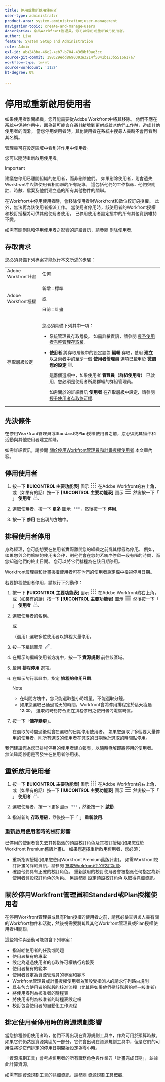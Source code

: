 ```yaml
---
title: 停用或重新啟用使用者
user-type: administrator
product-area: system-administration;user-management
navigation-topic: create-and-manage-users
description: 身為Workfront管理員，您可以停用或重新啟用使用者。
author: Lisa
feature: System Setup and Administration
role: Admin
exl-id: aba243ba-46c2-4eb7-b704-4368bf0ae3cc
source-git-commit: 198129edd8690393e3214f5041b183b5516617a7
workflow-type: tm+mt
source-wordcount: '1129'
ht-degree: 0%

---
```


# 停用或重新啟用使用者

<!--Audited 2/2024-->

<!--

>[!IMPORTANT]
>
>The procedure described on this page applies only to organizations that have not yet been onboarded to the Admin Console. If your organization has been onboarded to the Adobe Admin Console, you must perform this action through the Adobe Admin Console.
>
>For instructions on deactivating a user in the Adobe Admin Console, see the section "Remove users" in the article [Manage users individually](https://helpx.adobe.com/enterprise/using/manage-users-individually.html) or contact your Adobe Admin Console Administrator.
>
>For a list of procedures that differ based on whether your organization has been onboarded to the Adobe Admin Console, see [Platform-based administration differences (Adobe Workfront/Adobe Business Platform)](../../../administration-and-setup/get-started-wf-administration/actions-in-admin-console.md).

-->

如果使用者離開組織，您可能需要從Adobe Workfront中將其移除。 他們不應在系統中保持作用中，因為這可能會在將其新增到更新或指派他們工作時，造成其他使用者的混淆。 當您停用使用者時，其他使用者在系統中搜尋人員時不會再看到其名稱。

管理員可在設定區域中看到非作用中使用者。

您可以隨時重新啟用使用者。

>[!IMPORTANT]
>
>建議您停用已離開組織的使用者，而非刪除他們。 如果刪除使用者，則會遺失Workfront中與該使用者相關聯的所有記錄。 這包括他們的工作指派、他們與附註、時數、檔案及他們建立過的所有其他物件的關聯。
>
>在Workfront中停用使用者時，會移除使用者對Workfront和數位校訂的授權。 此外，無法再為該使用者指派工作。 當使用者停用時，該使用者的Workfront授權和校訂授權將可供其他使用者使用。 已停用使用者設定檔中的所有其他資訊維持不變。
>
>如需有關刪除和停用使用者之影響的詳細資訊，請參閱 [刪除使用者](../../../administration-and-setup/add-users/create-and-manage-users/delete-a-user.md).

## 存取需求

您必須具備下列專案才能執行本文所述的步驟：

<table style="table-layout:auto"> 
 <col> 
 <col> 
 <tbody> 
  <tr> 
   <td role="rowheader">Adobe Workfront計畫</td> 
   <td>任何</td> 
  </tr> 
  <tr> 
   <td role="rowheader">Adobe Workfront授權</td> 
   <td>  <p>新增：標準 </p> <p>或 </p><p>目前：計畫 </p>   </td> 
  </tr> 
  <tr> 
   <td role="rowheader">存取層級設定</td> 
   <td> <p>您必須具備下列其中一項：</p> 
    <ul> 
     <li> <p>系統管理員存取層級。 如需詳細資訊，請參閱 <a href="../../../administration-and-setup/add-users/configure-and-grant-access/grant-a-user-full-administrative-access.md" class="MCXref xref">授予使用者完整管理存取權</a>. </p> </li> 
     <li> <p><b>使用者</b> 將存取層級中的設定設為 <b>編輯</b> 存取，使用 <b>建立</b> 以及兩者中的至少一個 <b>使用者管理員</b> 選項已啟用於 <b>微調您的設定</b> <img src="assets/gear-icon-in-access-levels.png">. </p> <p>這兩個選項中，如果使用者 <b>管理員（群組使用者）</b> 已啟用，您必須是使用者所屬群組的群組管理員。</p> <p>如需關於的詳細資訊 <b>使用者</b> 在存取層級中設定，請參閱 <a href="../../../administration-and-setup/add-users/configure-and-grant-access/grant-access-other-users.md" class="MCXref xref">授予使用者存取許可權</a>.</p> </li> 
    </ul> </td> 
  </tr> 
 </tbody> 
</table>

## 先決條件

在停用Workfront管理員或Standard或Plan授權使用者之前，您必須將其物件和活動與其他使用者建立關聯。

如需詳細資訊，請參閱 [關於停用Workfront管理員和計畫授權使用者](#about-deactivating-workfront-administrators-and-plan-license-users) 本文章內容。

## 停用使用者

1. 按一下 **[!UICONTROL 主要功能表]** 圖示 ![主要功能表](/help/_includes/assets/main-menu-icon.png) 在Adobe Workfront的右上角，或（如果有的話）按一下 **[!UICONTROL 主要功能表]** 圖示 ![主要功能表](/help/_includes/assets/main-menu-icon-left-nav.png) 然後按一下「 」 **使用者** ![](assets/users-icon-in-main-menu.png).

1. 選取使用者，按一下 **更多** 圖示 ![](assets/more-icon.png)，然後按一下 **停用**.

1. 按一下 **停用** 在出現的方塊中。

## 排程使用者停用

身為經理，您可能想要在使用者實際離開您的組織之前將其標籤為停用。 例如，如果您與合約繫結的使用者合作，則他們會在您的系統中停留一段有限的時間，而您知道他們的終止日期。 您可以將它們排程為在該日期停用。

Workfront管理員和計畫授權使用者可在他們的使用者設定檔中檢視停用日期。

若要排程使用者停用，請執行下列動作：

1. 按一下 **[!UICONTROL 主要功能表]** 圖示 ![主要功能表](/help/_includes/assets/main-menu-icon.png) 在Adobe Workfront的右上角，或（如果有的話）按一下 **[!UICONTROL 主要功能表]** 圖示 ![主要功能表](/help/_includes/assets/main-menu-icon-left-nav.png) 然後按一下「 」 **使用者** ![](assets/users-icon-in-main-menu.png).

1. 選取使用者的名稱。

   或

   （選用）選取多位使用者以排程大量停用。

1. 按一下編輯圖示 ![](assets/edit-icon.png).
1. 在顯示的編輯使用者方塊中，按一下 **資源規劃** 前往該區域。
1. 啟用 **排程停用** 選項。

1. 在顯示的行事曆中，指定 **排程的停用日期**.

   >[!NOTE]
   >
   >* 在時間方塊中，您只能選取整小時增量，不能選取分鐘。
   >* 如果您選取已通過當天的時間，Workfront會將停用排程定於隔天凌晨12:00。 選取的時間符合正在排程停用之使用者的電腦時區。

1. 按一下「**儲存變更**」。

   在選取的時間過後就會在選取的日期停用使用者。 如果您選取了多個要大量停用的使用者，則所有選取的使用者在選取的日期晚於選取的時間點停用。

我們建議您為您已排程停用的使用者建立報表，以隨時瞭解即將停用的使用者。 無法確認停用是否發生在使用者停用後。

## 重新啟用使用者

1. 按一下 **[!UICONTROL 主要功能表]** 圖示 ![主要功能表](/help/_includes/assets/main-menu-icon.png) 在Adobe Workfront的右上角，或（如果有的話）按一下 **[!UICONTROL 主要功能表]** 圖示 ![主要功能表](/help/_includes/assets/main-menu-icon-left-nav.png) 然後按一下「 」 **使用者** ![](assets/users-icon-in-main-menu.png).

1. 選取使用者，按一下更多圖示 ![](assets/more-icon.png)，然後按一下 **啟動**.

1. 指派新的 **存取層級**，然後按一下「 」 **重新啟用**.

### 重新啟用使用者時的校訂影響

已停用的使用者會失去其獲指派的預設校訂角色及其校訂授權(如果您位於Workfront Premium舊版計畫)。 如果您選擇重新啟用使用者，您必須：

* 重新指派授權(如果您使用Workfront Premium舊版計畫)。 如需Workfront校訂計畫的詳細資訊，請參閱 [存取Workfront中的校訂功能](../../../administration-and-setup/manage-workfront/configure-proofing/access-to-proofing-functionality.md).
* 確認他們具有正確的校訂角色。 重新啟用的校訂使用者會被指派任何指定為新使用者預設校訂角色的角色。 另請參閱 [設定預設校訂角色](../../../administration-and-setup/manage-workfront/configure-proofing/configure-default-proofing-roles.md) 以取得詳細資訊。

## 關於停用Workfront管理員和Standard或Plan授權使用者

在停用Workfront管理員或具有Plan授權的使用者之前，請務必檢查與該人員有關的Workfront物件和活動，然後視需要將其與其他Workfront管理員或Plan授權使用者相關聯。

這些物件與活動可能包含下列專案：

* 指派給使用者的任務或問題
* 使用者擁有的專案
* 設定為透過使用者的存取許可權執行的報表
* 使用者擁有的範本
* 使用者設定為資源管理員的專案和範本
* Workfront管理員或計畫授權使用者為預設受指派人的請求佇列路由規則
* 具有包含使用者的階段的核准流程（尤其是如果他們是該階段的唯一核准者）
* 將使用者列為核准者的時程表
* 將使用者列為核准者的時程表設定檔
* 校訂包含使用者的自動化工作流程

## 排定使用者停用時的資源規劃影響

當您排程停用使用者時，他們不再出現在資源規劃工具中，作為可用於預算時數。 如果它們仍然是資源集區的一部分，它們會出現在資源規劃工具中，但是它們的可用性將從它們排定的停用日期開始設定為零小時。

「資源規劃工具」會考慮使用者的所有職務角色與作業的「計畫完成日期」，並據此計算資源。

如需有關資源規劃工具的詳細資訊，請參閱 [資源規劃工具概觀](../../../resource-mgmt/resource-planning/get-started-resource-planner.md).
